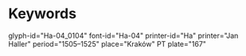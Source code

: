 # Keywords
glyph-id="Ha-04_0104"
font-id="Ha-04"
printer-id="Ha"
printer="Jan Haller"
period="1505–1525"
place="Kraków"
PT plate="167"
